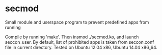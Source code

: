 secmod
======

Small module and userspace program to prevent predefined apps from running

Compile by running 'make'. Then insmod ./secmod.ko, and launch seccon_user.
By default, list of prohibited apps is taken from seccon.conf file in current directory.
Tested on Ubuntu 12.04 x86, Ubuntu 14.04 x86_64.
